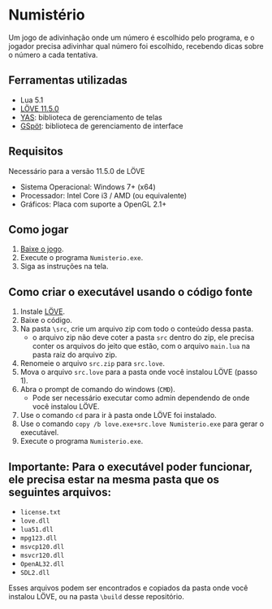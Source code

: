 # Numistério
Um jogo de adivinhação onde um número é escolhido pelo programa, e o jogador precisa adivinhar qual número foi escolhido, recebendo dicas sobre o número a cada tentativa.

## Ferramentas utilizadas
* Lua 5.1
* [LÖVE 11.5.0](https://love2d.org/)
* [YAS](https://github.com/kithf/yas): biblioteca de gerenciamento de telas
* [GSpöt](https://notabug.org/pgimeno/Gspot): biblioteca de gerenciamento de interface

## Requisitos
Necessário para a versão 11.5.0 de LÖVE

* Sistema Operacional: Windows 7+ (x64)
* Processador: Intel Core i3 / AMD (ou equivalente)
* Gráficos: Placa com suporte a OpenGL 2.1+

## Como jogar
1. [Baixe o jogo](https://github.com/JoaoCostaCode/Jogo_adivinhacao_lua/releases/latest).
2. Execute o programa `Numisterio.exe`.
3. Siga as instruções na tela.

## Como criar o executável usando o código fonte
1. Instale [LÖVE](https://love2d.org/).
2. Baixe o código.
3. Na pasta `\src`, crie um arquivo zip com todo o conteúdo dessa pasta.
   * o arquivo zip não deve coter a pasta `src` dentro do zip, ele precisa conter os arquivos do jeito que estão, com o arquivo `main.lua` na pasta raiz do arquivo zip.
5. Renomeie o arquivo `src.zip` para `src.love`.
6. Mova o arquivo `src.love` para a pasta onde você instalou LÖVE (passo 1).
7. Abra o prompt de comando do windows (`CMD`).
   * Pode ser necessário executar como admin dependendo de onde você instalou LÖVE.
9. Use o comando `cd` para ir à pasta onde LÖVE foi instalado.
10. Use o comando `copy /b love.exe+src.love Numisterio.exe` para gerar o executável.
11. Execute o programa `Numisterio.exe`.

## Importante: Para o executável poder funcionar, ele precisa estar na mesma pasta que os seguintes arquivos:
* `license.txt`
* `love.dll`
* `lua51.dll`
* `mpg123.dll`
* `msvcp120.dll`
* `msvcr120.dll`
* `OpenAL32.dll`
* `SDL2.dll`

Esses arquivos podem ser encontrados e copiados da pasta onde você instalou LÖVE, ou na pasta `\build` desse repositório.